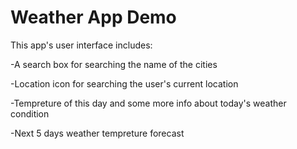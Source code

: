 # Weather App Demo

This app's user interface includes:

-A search box for searching the name of the cities

-Location icon for searching the user's current location

-Tempreture of this day and some more info about today's weather condition

-Next 5 days weather tempreture forecast
